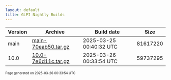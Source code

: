 ```yaml
---
layout: default
title: GLPI Nightly Builds
---
```


Version|Archive|Build date|Size
---|---|---|---
main|[main-70eab50.tar.gz](main-70eab50.tar.gz)|2025-03-25 00:40:32 UTC|81617220
10.0|[10.0-7e6d11c.tar.gz](10.0-7e6d11c.tar.gz)|2025-03-26 00:33:54 UTC|59737295

<font size="1">Page generated on 2025-03-26 00:33:54 UTC</font>
